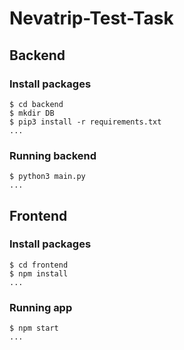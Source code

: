 # Nevatrip-Test-Task

## Backend

### Install packages

```
$ cd backend
$ mkdir DB
$ pip3 install -r requirements.txt
...
```

### Running backend

```
$ python3 main.py
...
```

## Frontend

### Install packages

```
$ cd frontend
$ npm install
...
```

### Running app

```
$ npm start
...
```
